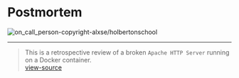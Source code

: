 # Postmortem

![on_call_person-copyright-alxse/holbertonschool](./img/on_call_person.png)

---
> This is a retrospective review of a broken `Apache HTTP Server` running on a Docker container.  
> [view-source](./postmortem.md)
